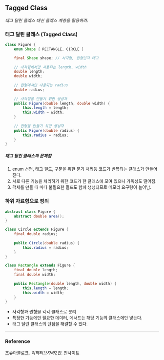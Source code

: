 ## Tagged Class
_태그 달린 클래스 대신 클래스 계층을 활용하라._

### 태그 달린 클래스 (Tagged Class)
```java
class Figure {
    enum Shape { RECTANGLE, CIRCLE }

    final Shape shape; // 사각형, 원형인지 태그
    
    // 사각형에서만 사용되는 length, width
    double length; 
    double width;
    
    // 원형에서만 사용되는 radius
    double radius;
        
    // 사각형을 만들기 위한 생성자
    public Figure(double length, double width) {
        this.length = length;
        this.width = width;
    }
    
    // 원형을 만들기 위한 생성자
    public Figure(double radius) {
        this.radius = radius;
    }   
}
```

##### 태그 달린 클래스의 문제점
1. enum 선언, 태그 필드, 구분을 위한 분기 처리등 코드가 반복되는 클래스가 만들어진다.
2. 서로 다른 기능을 처리하기 위한 코드가 한 클래스에 모여 있으니 가독성도 떨어짐.
3. 객체를 만들 때 마다 불필요한 필드도 함께 생성되므로 메모리 요구량이 늘어남.

### 하위 자료형으로 정의
```java
abstract class Figure {
    abstract double area();
}

class Circle extends Figure {
    final double radius;
    
    public Circle(double radius) {
        this.radius = radius;
    }
}

class Rectangle extends Figure {
    final double length;
    final double width;
    
    public Rectangle(double length, double width) {
        this.length = length;
        this.width = width;
    }
}
```
- 사각형과 원형을 각각 클래스로 분리
- 특정한 기능에만 필요한 데이터, 메서드는 해당 기능의 클래스에만 넣는다.
- 태그 달린 클래스의 단점을 해결할 수 있다.


---
### Reference
조슈아블로크. _이펙티브자바2판_. 인사이트  
